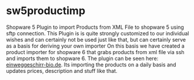 # sw5productimp
Shopware 5 Plugin to import Products from XML File to shopware 5 using sftp connection. 
This Plugin is is quite strongly customized to our individual wishes and can certainly not be used just like that, but can certainly serve as a basis for deriving your own importer
On this basis we have created a product importer for shopware 6 that grabs products from xml file via ssh and imports them to shopware 6. The plugin can be seen here:
<a href="https://einweggeschirr-bio.de">einweggeschirr-bio.de</a>.
Its importing the products on a daily basis and updates prices, description and stuff like that. 
